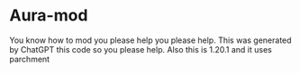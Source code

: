 # Aura-mod
You know how to mod you please help you please help. This was generated by ChatGPT this code so you please help. Also this is 1.20.1 and it uses parchment 
